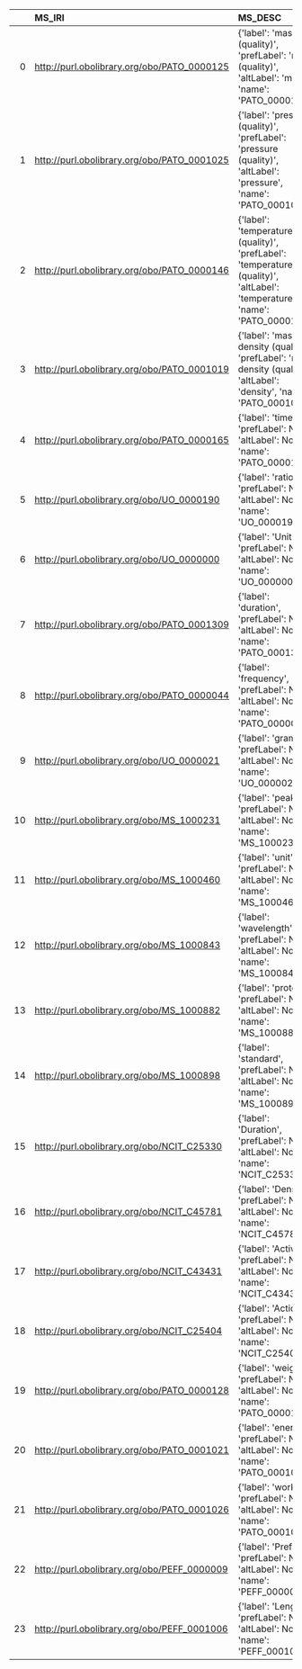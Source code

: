 |    | MS_IRI                                      | MS_DESC                                                                                                                     | OM_IRI                                                                         | OM_DESC                                         | OM_DEF   |
|---:|:--------------------------------------------|:----------------------------------------------------------------------------------------------------------------------------|:-------------------------------------------------------------------------------|:------------------------------------------------|:---------|
|  0 | http://purl.obolibrary.org/obo/PATO_0000125 | {'label': 'mass (quality)', 'prefLabel': 'mass (quality)', 'altLabel': 'mass', 'name': 'PATO_0000125'}                      | http://www.ontology-of-units-of-measure.org/resource/om-2/MassFraction         | {'label': 'mass'}                               | []       |
|  1 | http://purl.obolibrary.org/obo/PATO_0001025 | {'label': 'pressure (quality)', 'prefLabel': 'pressure (quality)', 'altLabel': 'pressure', 'name': 'PATO_0001025'}          | http://www.ontology-of-units-of-measure.org/resource/om-2/Pressure             | {'name': 'pressure'}                            | []       |
|  2 | http://purl.obolibrary.org/obo/PATO_0000146 | {'label': 'temperature (quality)', 'prefLabel': 'temperature (quality)', 'altLabel': 'temperature', 'name': 'PATO_0000146'} | http://www.ontology-of-units-of-measure.org/resource/om-2/Temperature          | {'label': 'temperature', 'name': 'temperature'} | []       |
|  3 | http://purl.obolibrary.org/obo/PATO_0001019 | {'label': 'mass density (quality)', 'prefLabel': 'mass density (quality)', 'altLabel': 'density', 'name': 'PATO_0001019'}   | http://www.ontology-of-units-of-measure.org/resource/om-2/Density              | {'label': 'density', 'name': 'density'}         | []       |
|  4 | http://purl.obolibrary.org/obo/PATO_0000165 | {'label': 'time', 'prefLabel': None, 'altLabel': None, 'name': 'PATO_0000165'}                                              | http://www.ontology-of-units-of-measure.org/resource/om-2/Time                 | {'name': 'time'}                                | []       |
|  5 | http://purl.obolibrary.org/obo/UO_0000190   | {'label': 'ratio', 'prefLabel': None, 'altLabel': None, 'name': 'UO_0000190'}                                               | http://www.ontology-of-units-of-measure.org/resource/om-2/RatioScale           | {'label': 'ratio'}                              | []       |
|  6 | http://purl.obolibrary.org/obo/UO_0000000   | {'label': 'Unit', 'prefLabel': None, 'altLabel': None, 'name': 'UO_0000000'}                                                | http://www.ontology-of-units-of-measure.org/resource/om-2/Unit                 | {'label': 'Unit', 'name': 'Unit'}               | []       |
|  7 | http://purl.obolibrary.org/obo/PATO_0001309 | {'label': 'duration', 'prefLabel': None, 'altLabel': None, 'name': 'PATO_0001309'}                                          | http://www.ontology-of-units-of-measure.org/resource/om-2/Duration             | {'label': 'duration', 'name': 'duration'}       | []       |
|  8 | http://purl.obolibrary.org/obo/PATO_0000044 | {'label': 'frequency', 'prefLabel': None, 'altLabel': None, 'name': 'PATO_0000044'}                                         | http://www.ontology-of-units-of-measure.org/resource/om-2/Frequency            | {'label': 'frequency', 'name': 'frequency'}     | []       |
|  9 | http://purl.obolibrary.org/obo/UO_0000021   | {'label': 'gram', 'prefLabel': None, 'altLabel': None, 'name': 'UO_0000021'}                                                | http://www.ontology-of-units-of-measure.org/resource/om-2/GramPerPrefixedLitre | {'label': 'gram'}                               | []       |
| 10 | http://purl.obolibrary.org/obo/MS_1000231   | {'label': 'peak', 'prefLabel': None, 'altLabel': None, 'name': 'MS_1000231'}                                                | http://www.ontology-of-units-of-measure.org/resource/om-2/PeakWavelength       | {'label': 'peak'}                               | []       |
| 11 | http://purl.obolibrary.org/obo/MS_1000460   | {'label': 'unit', 'prefLabel': None, 'altLabel': None, 'name': 'MS_1000460'}                                                | http://www.ontology-of-units-of-measure.org/resource/om-2/Unit                 | {'label': 'unit', 'name': 'unit'}               | []       |
| 12 | http://purl.obolibrary.org/obo/MS_1000843   | {'label': 'wavelength', 'prefLabel': None, 'altLabel': None, 'name': 'MS_1000843'}                                          | http://www.ontology-of-units-of-measure.org/resource/om-2/Wavelength           | {'name': 'wavelength'}                          | []       |
| 13 | http://purl.obolibrary.org/obo/MS_1000882   | {'label': 'protein', 'prefLabel': None, 'altLabel': None, 'name': 'MS_1000882'}                                             | http://www.ontology-of-units-of-measure.org/resource/om-2/ProteinMassFraction  | {'label': 'protein'}                            | []       |
| 14 | http://purl.obolibrary.org/obo/MS_1000898   | {'label': 'standard', 'prefLabel': None, 'altLabel': None, 'name': 'MS_1000898'}                                            | http://purl.org/ontology/bibo/Standard                                         | {'name': 'standard'}                            | []       |
| 15 | http://purl.obolibrary.org/obo/NCIT_C25330  | {'label': 'Duration', 'prefLabel': None, 'altLabel': None, 'name': 'NCIT_C25330'}                                           | http://www.ontology-of-units-of-measure.org/resource/om-2/Duration             | {'label': 'Duration', 'name': 'Duration'}       | []       |
| 16 | http://purl.obolibrary.org/obo/NCIT_C45781  | {'label': 'Density', 'prefLabel': None, 'altLabel': None, 'name': 'NCIT_C45781'}                                            | http://www.ontology-of-units-of-measure.org/resource/om-2/Density              | {'label': 'Density', 'name': 'Density'}         | []       |
| 17 | http://purl.obolibrary.org/obo/NCIT_C43431  | {'label': 'Activity', 'prefLabel': None, 'altLabel': None, 'name': 'NCIT_C43431'}                                           | http://www.ontology-of-units-of-measure.org/resource/om-2/Activity             | {'name': 'Activity'}                            | []       |
| 18 | http://purl.obolibrary.org/obo/NCIT_C25404  | {'label': 'Action', 'prefLabel': None, 'altLabel': None, 'name': 'NCIT_C25404'}                                             | http://www.ontology-of-units-of-measure.org/resource/om-2/Action               | {'name': 'Action'}                              | []       |
| 19 | http://purl.obolibrary.org/obo/PATO_0000128 | {'label': 'weight', 'prefLabel': None, 'altLabel': None, 'name': 'PATO_0000128'}                                            | http://www.ontology-of-units-of-measure.org/resource/om-2/Weight               | {'name': 'weight'}                              | []       |
| 20 | http://purl.obolibrary.org/obo/PATO_0001021 | {'label': 'energy', 'prefLabel': None, 'altLabel': None, 'name': 'PATO_0001021'}                                            | http://www.ontology-of-units-of-measure.org/resource/om-2/Energy               | {'name': 'energy'}                              | []       |
| 21 | http://purl.obolibrary.org/obo/PATO_0001026 | {'label': 'work', 'prefLabel': None, 'altLabel': None, 'name': 'PATO_0001026'}                                              | http://www.ontology-of-units-of-measure.org/resource/om-2/Work                 | {'name': 'work'}                                | []       |
| 22 | http://purl.obolibrary.org/obo/PEFF_0000009 | {'label': 'Prefix', 'prefLabel': None, 'altLabel': None, 'name': 'PEFF_0000009'}                                            | http://www.ontology-of-units-of-measure.org/resource/om-2/Prefix               | {'label': 'Prefix', 'name': 'Prefix'}           | []       |
| 23 | http://purl.obolibrary.org/obo/PEFF_0001006 | {'label': 'Length', 'prefLabel': None, 'altLabel': None, 'name': 'PEFF_0001006'}                                            | http://www.ontology-of-units-of-measure.org/resource/om-2/Length               | {'name': 'Length'}                              | []       |